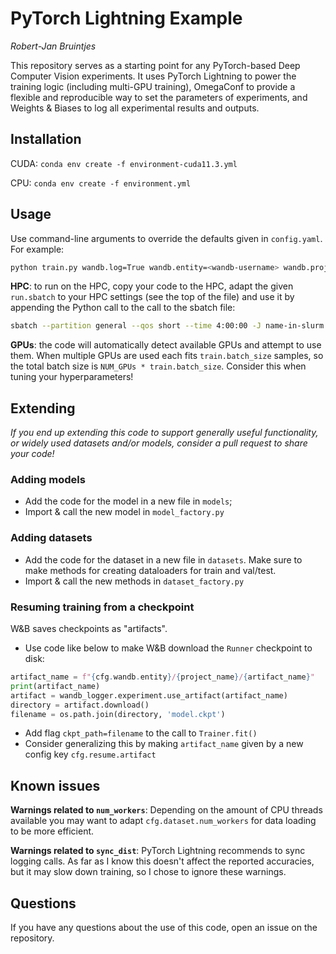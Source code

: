 # PyTorch Lightning Example

*Robert-Jan Bruintjes*

This repository serves as a starting point for any PyTorch-based Deep Computer Vision experiments. It uses PyTorch Lightning to power the training logic (including multi-GPU training), OmegaConf to provide a flexible and reproducible way to set the parameters of experiments, and Weights & Biases to log all experimental results and outputs.

## Installation

CUDA: `conda env create -f environment-cuda11.3.yml`

CPU: `conda env create -f environment.yml`

## Usage

Use command-line arguments to override the defaults given in `config.yaml`. For example:

```bash
python train.py wandb.log=True wandb.entity=<wandb-username> wandb.project=<wandb-project> wandb.experiment_name=<name-in-wandb> dataset.name=MNIST dataset.data_dir=./data dataset.channels=1 dataset.classes=10 model.name=LeNet
```

**HPC**: to run on the HPC, copy your code to the HPC, adapt the given `run.sbatch` to your HPC settings (see the top of the file) and use it by appending the Python call to the call to the sbatch file:

```bash
sbatch --partition general --qos short --time 4:00:00 -J name-in-slurm run.sbatch python train.py wandb.log=True wandb.entity=<wandb-username> wandb.project=<wandb-project> wandb.experiment_name=<name-in-wandb> dataset.name=MNIST dataset.data_dir=./data dataset.channels=1 dataset.classes=10 model.name=LeNet
```

**GPUs**: the code will automatically detect available GPUs and attempt to use them. When multiple GPUs are used each fits `train.batch_size` samples, so the total batch size is `NUM_GPUs * train.batch_size`. Consider this when tuning your hyperparameters!

## Extending

*If you end up extending this code to support generally useful functionality, or widely used datasets and/or models, consider a pull request to share your code!*

### Adding models

- Add the code for the model in a new file in `models`;
- Import & call the new model in `model_factory.py`

### Adding datasets

- Add the code for the dataset in a new file in `datasets`. Make sure to make methods for creating dataloaders for train and val/test.
- Import & call the new methods in `dataset_factory.py`

### Resuming training from a checkpoint

W&B saves checkpoints as "artifacts".

- Use code like below to make W&B download the `Runner` checkpoint to disk:

```python
artifact_name = f"{cfg.wandb.entity}/{project_name}/{artifact_name}"
print(artifact_name)
artifact = wandb_logger.experiment.use_artifact(artifact_name)
directory = artifact.download()
filename = os.path.join(directory, 'model.ckpt')
```

- Add flag `ckpt_path=filename` to the call to `Trainer.fit()`
- Consider generalizing this by making `artifact_name` given by a new config key `cfg.resume.artifact`

## Known issues

**Warnings related to `num_workers`**:
Depending on the amount of CPU threads available you may want to adapt `cfg.dataset.num_workers` for data loading to be more efficient.

**Warnings related to `sync_dist`**:
PyTorch Lightning recommends to sync logging calls. As far as I know this doesn't affect the reported accuracies, but it may slow down training, so I chose to ignore these warnings.

## Questions

If you have any questions about the use of this code, open an issue on the repository.
